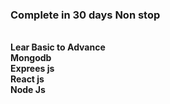 <h3>Complete in 30 days Non stop</h3>
<br>
<b>Lear Basic to Advance </b>
<br>
<b>Mongodb</b>
<br>
<b>Exprees js</b>
<br>
<b>React js</b>
<br>
<b>Node Js</b>
